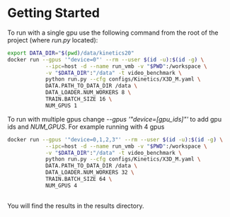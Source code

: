 # Getting Started

To run with a single gpu use the following command from the root of the project (where *run.py* located):
```bash
export DATA_DIR="$(pwd)/data/kinetics20"
docker run --gpus '"device=0"' --rm --user $(id -u):$(id -g) \
            --ipc=host -d --name run_vmb -v "$PWD":/workspace \
            -v "$DATA_DIR":"/data" -t video_benchmark \
            python run.py --cfg configs/Kinetics/X3D_M.yaml \
            DATA.PATH_TO_DATA_DIR /data \
            DATA_LOADER.NUM_WORKERS 8 \
            TRAIN.BATCH_SIZE 16 \
            NUM_GPUS 1
 ```

To run with multiple gpus change *--gpus '"device=[gpu_ids]"'* to add gpu ids and *NUM_GPUS*. For example running with 4 gpus

```bash
docker run --gpus '"device=0,1,2,3"' --rm --user $(id -u):$(id -g) \
            --ipc=host -d --name run_vmb -v "$PWD":/workspace \
            -v "$DATA_DIR":"/data" -t video_benchmark \
            python run.py --cfg configs/Kinetics/X3D_M.yaml \
            DATA.PATH_TO_DATA_DIR /data \
            DATA_LOADER.NUM_WORKERS 32 \
            TRAIN.BATCH_SIZE 64 \
            NUM_GPUS 4
            
```

You will find the results in the results directory.
